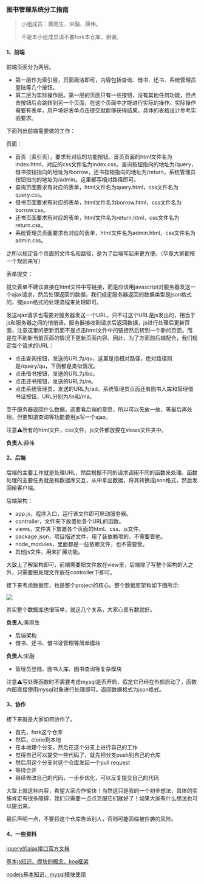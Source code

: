 ### 图书管理系统分工指南

> 小组成员：黄雨生、宋融、薛伟。
>
> 不是本小组成员请不要fork本仓库，谢谢。

#### 1、前端

前端页面分为两层。

- 第一层作为索引层，页面简洁即可，内容包括查询、借书、还书、系统管理员登陆等几个按钮。
- 第二层为实际操作层。第一层的页面只有一些按钮，没有其他任何功能，但点击按钮后会跳转到另一个页面，在这个页面中才能进行实际的操作。实际操作需要有表单，用户填好表单点击提交就能够获得结果。具体的表格设计参考实验要求。

下面列出前端需要做的工作：

页面：

- 首页（索引页），要求有对应的功能按钮。首页页面的html文件名为index.html，对应的css文件名为index.css。查询按钮指向的地址为/query，借书按钮指向的地址为/borrow，还书按钮指向的地址为/return，系统管理员按钮指向的地址为/admin。这里都写相对路径即可。
- 查询页面要求有对应的表单，html文件名为query.html，css文件名为query.css。
- 借书页面要求有对应的表单，html文件名为borrow.html，css文件名为borrow.css。
- 还书页面要求有对应的表单，html文件名为return.html，css文件名为return.css。
- 系统管理员页面要求有对应的表单，html文件名为admin.html，css文件名为admin.css。

之所以规定各个页面的文件名和路径，是为了后端写起来更方便。（毕竟大家都按一个规则来写）



表单提交：

提交表单不建议直接在html文件中写链接，而是应该用javascript对服务器发送一个ajax请求，然后处理返回的数据，我们规定服务器返回的数据类型是json格式的，按json格式的处理流程来处理即可。

发送ajax请求也需要对服务器发送一个URL，只不过这个URL是js发出的，相当于js和服务器之间的悄悄话，服务器接收到请求后返回数据，js进行处理后更新页面，注意这里的更新页面不是点击html文件中的链接然后转到一个新的页面，而是在不刷新当前页面的情况下更新页面内容。因此，为了方面前后端配合，我们规定每个请求的URL：

- 点击查询按钮，发送的URL为/qu，这里是指相对路径，绝对路径则是/query/qu，下面都是类似情况。
- 点击借书按钮，发送的URL为/bo。
- 点击还书按钮，发送的URL为/re。
- 点击系统管理员，发送的URL为/ad。系统管理员页面还有图书入库和管理借书证按钮，URL分别为/in和/ma。

至于服务器返回什么数据，这要看后端的意愿，所以可以先放一放，等最后再处理。但要知道查询等功能要用js写一个ajax。



注意⚠️所有的html文件，css文件，js文件都放要在views文件夹中。

**负责人**:薛伟



#### 2、后端

后端的主要工作就是处理URL，然后根据不同的请求调用不同的函数来处理。函数处理的主要任务就是和数据库交互，从中拿出数据，将其转换成json格式，然后发回给客户端。

后端架构：

- app.js，程序入口，运行该文件即可启动服务器。
- controller，文件夹下放置处各个URL的函数。
- views，文件夹下放置各个页面的html、css、js文件。
- package.json，项目描述文件，用了装依赖项的，不需要管他。
- node_modules，里面都是一些依赖文件，也不需要管。
- 其他js文件，用来扩展功能。

大致上了解架构即可，前端需要把文件放在view里，后端除了写整个架构的人之外，只需要把处理文件放在controller下即可。



接下来考虑数据库，也是整个project的核心。整个数据库架构如下图所示:

![](http://olrdynjoh.bkt.clouddn.com/%E5%B1%8F%E5%B9%95%E5%BF%AB%E7%85%A7%202017-03-23%20%E4%B8%8B%E5%8D%8810.17.23.png)



其实整个数据库也很简单，就这几个关系，大家心里有数就好。



**负责人**:黄雨生

- 后端架构
- 借书、还书、借书证管理等简单模块



**负责人**:宋融

- 管理员登陆、图书入库、图书查询等复杂模块



注意⚠️写处理函数时不需要考虑mysql是否开启，假定它已经在外部启动了，函数内部直接使用mysql对象进行处理即可。返回数据格式为json格式。



#### 3、协作

接下来就是大家如何协作了。

- 首先，fork这个仓库
- 然后，clone到本地
- 在本地建个分支，然后在这个分支上进行自己的工作
- 觉得自己可以提交一些代码了，就先把分支push到自己的仓库
- 然后用这个分支对这个仓库发起一个pull request
- 等待合并
- 继续修改自己的代码，一步步优化，可以反复提交自己的代码



大致上就这些内容，希望大家合作愉快！当然这只是我的一个初步想法，具体的实施肯定有很多障碍，我们只需要一点点克服它们就好了！如果大家有什么想法也可以提出来。



最后声明一点，不要将这个仓库告诉别人，否则可能面临被抄袭的风险。



#### 4、一些资料

[jquery的ajax接口官方文档](http://www.css88.com/jqapi-1.9/jQuery.ajax/)

[基本js知识、模块的概念、koa框架](http://www.liaoxuefeng.com/wiki/001434446689867b27157e896e74d51a89c25cc8b43bdb3000)

[nodejs基本知识，mysql模块使用](http://www.runoob.com/nodejs/nodejs-mysql.html)

